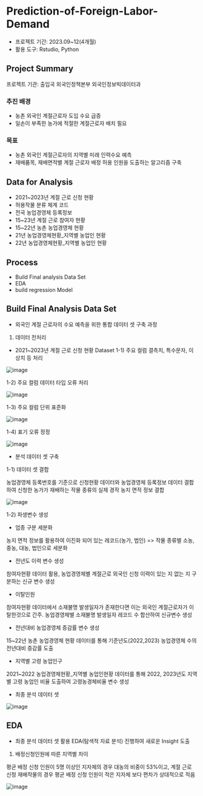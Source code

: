 # Prediction-of-Foreign-Labor-Demand
- 프로젝트 기간: 2023.09~12(4개월)
- 활용 도구: Rstudio, Python 
## Project Summary

프로젝트 기관: 출입국 외국인정책본부 외국인정보빅데이터과

### 추진 배경

- 농촌 외국인 계절근로자 도입 수요 급증
- 일손이 부족한 농가에 적절한 계절근로자 배치 필요

### 목표

- 농촌 외국인 계절근로자의 지역별 미래 인력수요 예측
- 재배품목, 재배면적별 계절 근로자 배정 허용 인원을 도출하는 알고리즘 구축
 
## Data for Analysis

- 2021~2023년 계절 근로 신청 현황
- 허용작물 분류 체계 코드
- 전국 농업경영체 등록정보
- 15~23년 계절 근로 참여자 현황
- 15~22년 농촌 농업경영체 현황
- 21년 농업경영체현황_지역별 농업인 현황
- 22년 농업경영체현황_지역별 농업인 현황

## Process

- Build Final analysis Data Set
- EDA
- build regression Model

## Build Final Analysis Data Set

- 외국인 계절 근로자의 수요 예측을 위한 통합 데이터 셋 구축 과정

1) 데이터 전처리

- 2021~2023년 계절 근로 신청 현황 Dataset
1-1) 주요 컬럼 결측치, 특수문자, 이상치 등 처리

![image](https://github.com/TaewonEum/Prediction-of-Foreign-Labor-Demand/assets/104436260/80d03445-9dd5-4ef2-8dd7-3e85811ec459)

1-2) 주요 컬럼 데이터 타입 오류 처리

![image](https://github.com/TaewonEum/Prediction-of-Foreign-Labor-Demand/assets/104436260/2da62f5b-4445-4a9d-8e31-baf6b3463751)

1-3) 주요 컬럼 단위 표준화

![image](https://github.com/TaewonEum/Prediction-of-Foreign-Labor-Demand/assets/104436260/0b13886d-6668-4073-80da-43dcb4788ed2)

1-4) 표기 오류 정정

![image](https://github.com/TaewonEum/Prediction-of-Foreign-Labor-Demand/assets/104436260/4d7beb6c-926c-46b6-b98e-e794c609c0ba)

- 분석 데이터 셋 구축

1-1) 데이터 셋 결합

농업경영체 등록번호를 기준으로 신청현황 데이터와 농업경영체 등록정보 데이터 결합하여 신청한 농가가 재배하는 작물 종류의 실제 경작 농지 면적 정보 결합

![image](https://github.com/TaewonEum/Prediction-of-Foreign-Labor-Demand/assets/104436260/72b555e4-532e-4229-b8ad-bd31ed6529d8)

1-2) 파생변수 생성

- 업종 구분 세분화

농지 면적 정보를 활용하여 이진화 되어 있는 레코드(농가, 법인) => 작물 종류별 소농, 중농, 대농, 법인으로 세분화

- 전년도 이력 변수 생성

참여자현황 데이터 활용, 농업경영체별 계절근로 외국인 신청 이력이 있는 지 없는 지 구분하는 신규 변수 생성

- 이탈인원

참여자현황 데이터에서 소재불명 발생일자가 존재한다면 이는 외국인 계절근로자가 이탈한것으로 간주. 농업경영체별 소재불명 발생일자 레코드 수 합산하여 신규변수 생성

- 전년대비 농업경영체 증감률 변수 생성

15~22년 농촌 농업경영체 현황 데이터를 통해 기준년도(2022,2023) 농업경영체 수의 전년대비 증감률 도출

- 지역별 고령 농업인구

2021~2022 농업경영체현황_지역별 농업인현황 데이터를 통해 2022, 2023년도 지역별 고령 농업인 비율 도출하여 고령농경체비율 변수 생성

- 최종 분석 데이터 셋

![image](https://github.com/TaewonEum/Prediction-of-Foreign-Labor-Demand/assets/104436260/ccb4d1e7-3299-4f16-a43a-bdadb8db7a81)


## EDA

- 최종 분석 데이터 셋 활용 EDA(탐색적 자료 분석) 진행하여 새로운 Insight 도출

1) 배정신청인원에 따른 지역별 차이

평균 배정 신청 인원이 5명 이상인 지자체의 경우 대농의 비중이 53%이고, 계절 근로 신청 재배작물의 경우 평균 배정 신청 인원이 적은 지자체 보다 편차가 상대적으로 적음

![image](https://github.com/TaewonEum/Prediction-of-Foreign-Labor-Demand/assets/104436260/57833ce1-d578-4671-a2a4-cb99b25724e8)



